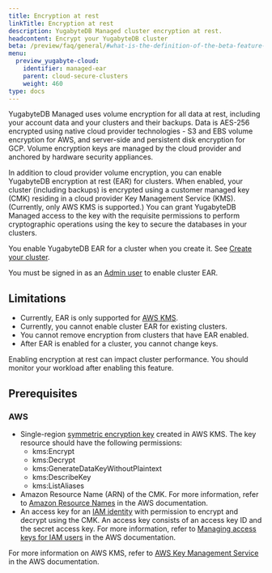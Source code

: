 ```yaml
---
title: Encryption at rest
linkTitle: Encryption at rest
description: YugabyteDB Managed cluster encryption at rest.
headcontent: Encrypt your YugabyteDB cluster
beta: /preview/faq/general/#what-is-the-definition-of-the-beta-feature-tag
menu:
  preview_yugabyte-cloud:
    identifier: managed-ear
    parent: cloud-secure-clusters
    weight: 460
type: docs
---
```


YugabyteDB Managed uses volume encryption for all data at rest, including your account data and your clusters and their backups. Data is AES-256 encrypted using native cloud provider technologies - S3 and EBS volume encryption for AWS, and server-side and persistent disk encryption for GCP. Volume encryption keys are managed by the cloud provider and anchored by hardware security appliances.

In addition to cloud provider volume encryption, you can enable YugabyteDB encryption at rest (EAR) for clusters. When enabled, your cluster (including backups) is encrypted using a customer managed key (CMK) residing in a cloud provider Key Management Service (KMS). (Currently, only AWS KMS is supported.) You can grant YugabyteDB Managed access to the key with the requisite permissions to perform cryptographic operations using the key to secure the databases in your clusters.

You enable YugabyteDB EAR for a cluster when you create it. See [Create your cluster](../../cloud-basics/create-clusters/).

<!-- You can enable YugabyteDB EAR for a cluster as follows:

- On the **Security** page of the **Create Cluster** wizard when you create a cluster.
- On the cluster **Settings** tab under **Encryption at rest**.
-->
You must be signed in as an [Admin user](../../cloud-admin/manage-access/) to enable cluster EAR.

## Limitations

- Currently, EAR is only supported for [AWS KMS](https://docs.aws.amazon.com/kms/).
- Currently, you cannot enable cluster EAR for existing clusters.
- You cannot remove encryption from clusters that have EAR enabled.
- After EAR is enabled for a cluster, you cannot change keys.

Enabling encryption at rest can impact cluster performance. You should monitor your workload after enabling this feature.

## Prerequisites

### AWS

- Single-region [symmetric encryption key](https://docs.aws.amazon.com/kms/latest/developerguide/concepts.html#symmetric-cmks) created in AWS KMS. The key resource should have the following permissions:
  - kms:Encrypt
  - kms:Decrypt
  - kms:GenerateDataKeyWithoutPlaintext
  - kms:DescribeKey
  - kms:ListAliases
- Amazon Resource Name (ARN) of the CMK. For more information, refer to [Amazon Resource Names](https://docs.aws.amazon.com/IAM/latest/UserGuide/reference-arns.html) in the AWS documentation.
- An access key for an [IAM identity](https://docs.aws.amazon.com/IAM/latest/UserGuide/id.html) with permission to encrypt and decrypt using the CMK. An access key consists of an access key ID and the secret access key. For more information, refer to [Managing access keys for IAM users](https://docs.aws.amazon.com/IAM/latest/UserGuide/id_credentials_access-keys.html) in the AWS documentation.

For more information on AWS KMS, refer to [AWS Key Management Service](https://docs.aws.amazon.com/kms/) in the AWS documentation.

<!--## Encrypt a cluster

You can enable EAR for clusters in AWS as follows:

1. On the cluster **Settings** tab, select **Encryption at rest**.
1. Click **Enable Encryption**.
1. Enter the ARN of the AWS CMK to use to encrypt the cluster.
1. Enter the Access key of an IAM identity with permissions for the CMK. An access key consists of an **Access key ID** and the **Secret access key**. You would have saved the secret access key to a secure location when you created the access key in AWS.
1. Click **Encrypt**.

YugabyteDB Managed validates the key and, if successful, starts encrypting the data. Only new data is encrypted with the new key. Old data remains unencrypted until compaction churn triggers a re-encryption with the new key.
-->
